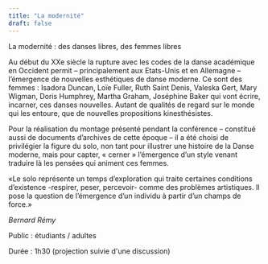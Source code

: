 ```yaml
---
title: "La modernité"
draft: false
---
```


La modernité : des danses libres, des femmes libres

Au début du XXe siècle la rupture avec les codes de la danse académique en Occident permit – principalement aux Etats-Unis et en Allemagne – l’émergence de nouvelles esthétiques de danse moderne. Ce sont des femmes : Isadora Duncan, Loïe Fuller, Ruth Saint Denis, Valeska Gert, Mary Wigman, Doris Humphrey, Martha Graham, Joséphine Baker qui vont écrire, incarner, ces danses nouvelles. Autant de qualités de regard sur le monde qui les entoure, que de nouvelles propositions kinesthésistes.

Pour la réalisation du montage présenté pendant la conférence – constitué aussi de documents d’archives de cette époque – il a été choisi de privilégier la figure du solo, non tant pour illustrer une histoire de la Danse moderne, mais pour capter, « cerner » l’émergence d’un style venant traduire là les pensées qui animent ces femmes.

«Le solo représente un temps d’exploration qui traite certaines conditions d’existence -respirer, peser, percevoir- comme des problèmes artistiques. Il pose la question de l’émergence d’un individu à partir d’un champs de force.»

*Bernard Rémy*

Public : étudiants / adultes

Durée : 1h30 (projection suivie d'une discussion)